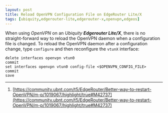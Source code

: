 ```yaml
---
layout: post
title: Reload OpenVPN Configuration File on EdgeRouter Lite/X
tags: [ubiquity,edgerouter-lite,edgerouter-x,openvpn,edgeos]
---
```


When using *OpenVPN* on an *Ubiquity* ***Edgerouter Lite/X***, there is no straight-forward way to reload the OpenVPN daemon when a configuration file is changed.
To reload the OpenVPN daemon after a configuration change, type `configure` and then reconfigure the `vtunX` interface:

```
delete interfaces openvpn vtun0
commit
set interfaces openvpn vtun0 config-file <$OPENVPN_CONFIG_FILE>
commit
save
```

---
1. [https://community.ubnt.com/t5/EdgeRouter/Better-way-to-restart-OpenVPN/m-p/1019067/highlight/true#M42737](https://community.ubnt.com/t5/EdgeRouter/Better-way-to-restart-OpenVPN/m-p/1019067/highlight/true#M42737)
